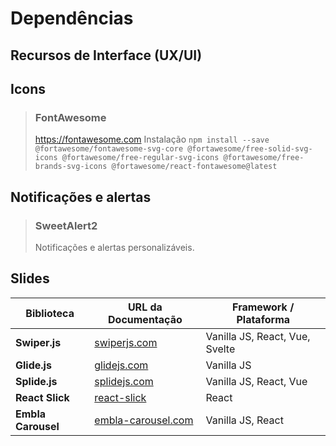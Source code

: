 # Dependências
## Recursos de Interface (UX/UI)

## Icons

> ### FontAwesome
> https://fontawesome.com
> Instalação `npm install --save @fortawesome/fontawesome-svg-core @fortawesome/free-solid-svg-icons @fortawesome/free-regular-svg-icons @fortawesome/free-brands-svg-icons @fortawesome/react-fontawesome@latest`

## Notificações e alertas

> ### SweetAlert2
> Notificações e alertas personalizáveis.

## Slides

| Biblioteca         | URL da Documentação                   | Framework / Plataforma        |
|--------------------|----------------------------------------|-------------------------------|
| **Swiper.js**       | [swiperjs.com](https://swiperjs.com)                 | Vanilla JS, React, Vue, Svelte |
| **Glide.js**        | [glidejs.com](https://glidejs.com)                   | Vanilla JS                    |
| **Splide.js**       | [splidejs.com](https://splidejs.com)                 | Vanilla JS, React, Vue        |
| **React Slick**     | [react-slick](https://react-slick.neostack.com/)     | React                         |
| **Embla Carousel**  | [embla-carousel.com](https://www.embla-carousel.com) | Vanilla JS, React             |
